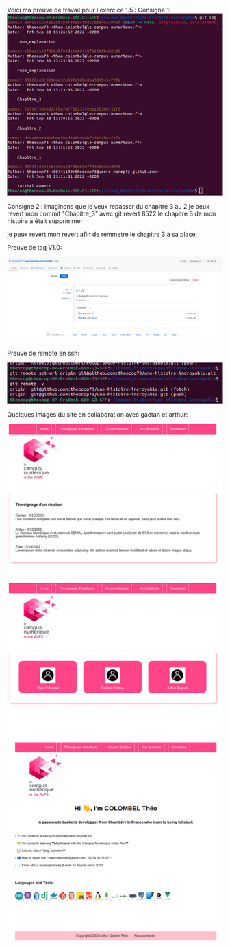 Voici ma preuve de travail pour l'exercice 1.5 :
Consigne 1:
<img src="screen_git_log.png" alt="screen_git_log.png">



Consigne 2 :
 imaginons que je veux repasser du chapitre 3 au 2 je peux revert mon commit "Chapitre_3" avec git revert 8522
 le chapitre 3 de mon histoire à était supprimmer 

je peux revert mon revert afin de remmetre le chapitre 3 à sa place.


Preuve de tag V1.0:

<img src="tag_proof.png" alt="tag_proof.png">

Preuve de remote en ssh:

<img src="ssh_proof.png" alt="ssh_proof.png">


Quelques images du site en collaboration avec gaëtan et arthur:

<img src="testimony.png">

<img src="students.png">

<img src="my_cv.png">
